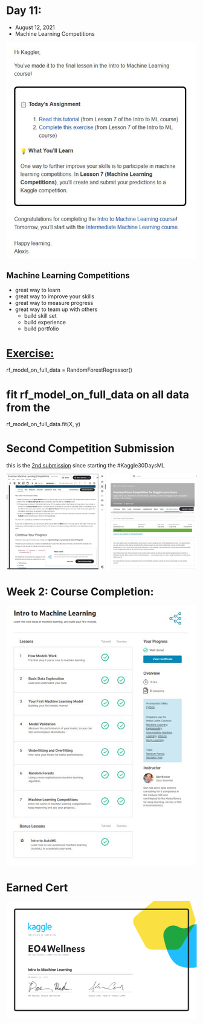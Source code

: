 # Day 11:
* August 12, 2021
* Machine Learning Competitions 

![Day-11-Assignment](https://github.com/EO4wellness/T-I-L/blob/main/AI-ML-NLP/Kaggle/Images/Day-11-Assignment.jpg)

## Machine Learning Competitions 
* great way to learn 
* great way to improve your skills 
* great way to measure progress 
* great way to team up with others
  - build skill set 
  - build experience 
  - build portfolio 

# [Exercise:](https://www.kaggle.com/eo4wellness/exercise-machine-learning-competitions/edit)

rf_model_on_full_data = RandomForestRegressor()


# fit rf_model_on_full_data on all data from the 
rf_model_on_full_data.fit(X, y)

# Second Competition Submission 
this is the [2nd submission](https://www.kaggle.com/c/home-data-for-ml-course) since starting the #Kaggle30DaysML

![Submission](https://github.com/EO4wellness/T-I-L/blob/main/AI-ML-NLP/Kaggle/Images/Day-11_second-submission.jpg) 

# Week 2: Course Completion: 
![Course-Completion](https://github.com/EO4wellness/T-I-L/blob/main/AI-ML-NLP/Kaggle/Images/Week2-Intro-to-ML-Completed_2021-08-15.jpg)


# Earned Cert
![intro-ml-cert](https://github.com/EO4wellness/T-I-L/blob/main/AI-ML-NLP/Kaggle/Images/EO4Wellness%20-%20Intro%20to%20Machine%20Learning.png)
